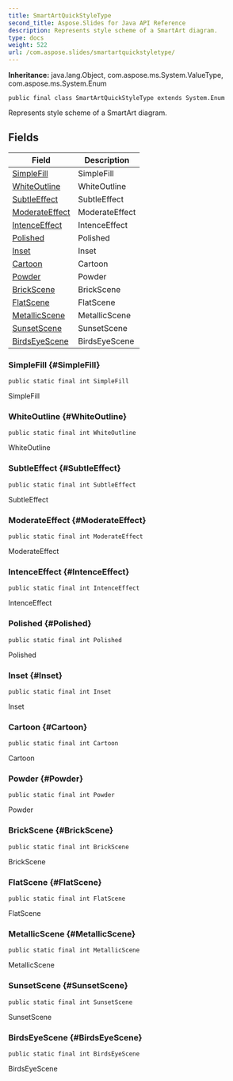 ```yaml
---
title: SmartArtQuickStyleType
second_title: Aspose.Slides for Java API Reference
description: Represents style scheme of a SmartArt diagram.
type: docs
weight: 522
url: /com.aspose.slides/smartartquickstyletype/
---
```

**Inheritance:**
java.lang.Object, com.aspose.ms.System.ValueType, com.aspose.ms.System.Enum
```
public final class SmartArtQuickStyleType extends System.Enum
```

Represents style scheme of a SmartArt diagram.
## Fields

| Field | Description |
| --- | --- |
| [SimpleFill](#SimpleFill) | SimpleFill |
| [WhiteOutline](#WhiteOutline) | WhiteOutline |
| [SubtleEffect](#SubtleEffect) | SubtleEffect |
| [ModerateEffect](#ModerateEffect) | ModerateEffect |
| [IntenceEffect](#IntenceEffect) | IntenceEffect |
| [Polished](#Polished) | Polished |
| [Inset](#Inset) | Inset |
| [Cartoon](#Cartoon) | Cartoon |
| [Powder](#Powder) | Powder |
| [BrickScene](#BrickScene) | BrickScene |
| [FlatScene](#FlatScene) | FlatScene |
| [MetallicScene](#MetallicScene) | MetallicScene |
| [SunsetScene](#SunsetScene) | SunsetScene |
| [BirdsEyeScene](#BirdsEyeScene) | BirdsEyeScene |
### SimpleFill {#SimpleFill}
```
public static final int SimpleFill
```


SimpleFill

### WhiteOutline {#WhiteOutline}
```
public static final int WhiteOutline
```


WhiteOutline

### SubtleEffect {#SubtleEffect}
```
public static final int SubtleEffect
```


SubtleEffect

### ModerateEffect {#ModerateEffect}
```
public static final int ModerateEffect
```


ModerateEffect

### IntenceEffect {#IntenceEffect}
```
public static final int IntenceEffect
```


IntenceEffect

### Polished {#Polished}
```
public static final int Polished
```


Polished

### Inset {#Inset}
```
public static final int Inset
```


Inset

### Cartoon {#Cartoon}
```
public static final int Cartoon
```


Cartoon

### Powder {#Powder}
```
public static final int Powder
```


Powder

### BrickScene {#BrickScene}
```
public static final int BrickScene
```


BrickScene

### FlatScene {#FlatScene}
```
public static final int FlatScene
```


FlatScene

### MetallicScene {#MetallicScene}
```
public static final int MetallicScene
```


MetallicScene

### SunsetScene {#SunsetScene}
```
public static final int SunsetScene
```


SunsetScene

### BirdsEyeScene {#BirdsEyeScene}
```
public static final int BirdsEyeScene
```


BirdsEyeScene

